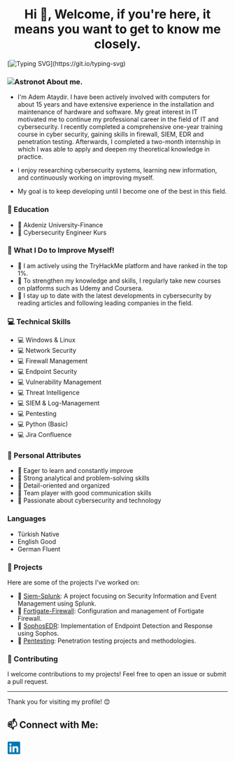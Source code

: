<h1 align="center">Hi 👋, Welcome, if you're here, it means you want to get to know me closely. </h1>

[![Typing SVG](https://readme-typing-svg.herokuapp.com?color=%2307F738&size=22&center=true&vCenter=true&lines=Hello+There!+;I'm+Adem+Ataydir...;I'm+Cybersecurity+Engineer!)](https://git.io/typing-svg)

### ![Astronot](https://user-images.githubusercontent.com/43827959/121675693-6a3d5980-cabc-11eb-9f39-fe7999c861f7.gif) About me.

- I'm Adem Ataydir. I have been actively involved with computers for about 15 years and have extensive experience in the installation and maintenance of hardware and software. My great interest in IT motivated me to continue my professional career in the field of IT and cybersecurity. I recently completed a comprehensive one-year training course in cyber security, gaining skills in firewall, SIEM, EDR and penetration testing. Afterwards, I completed a two-month internship in which I was able to apply and deepen my theoretical knowledge in practice.

- I enjoy researching cybersecurity systems, learning new information, and continuously working on improving myself.
- My goal is to keep developing until I become one of the best in this field.

### 📝 Education
- 📝 Akdeniz University-Finance 
- 📝 Cybersecurity Engineer Kurs

### 🔭 What I Do to Improve Myself!
- 🔭 I am actively using the TryHackMe platform and have ranked in the top 1%.
- 🔭 To strengthen my knowledge and skills, I regularly take new courses on platforms such as Udemy and Coursera.
- 🔭 I stay up to date with the latest developments in cybersecurity by reading articles and following leading companies in the field.

### :computer: Technical Skills

- :computer: Windows & Linux
- :computer: Network Security
- :computer: Firewall Management
- :computer: Endpoint Security
- :computer: Vulnerability Management
- :computer: Threat Intelligence
- :computer: SIEM & Log-Management
- :computer: Pentesting
- :computer: Python (Basic)
- :computer: Jira Confluence

### 🌱 Personal Attributes

- 🌱 Eager to learn and constantly improve
- 🌱 Strong analytical and problem-solving skills
- 🌱 Detail-oriented and organized
- 🌱 Team player with good communication skills
- 🌱 Passionate about cybersecurity and technology

### Languages
- Türkish   Native
- English   Good
- German    Fluent

### 💼 Projects

Here are some of the projects I've worked on:

- 🚀 [Siem-Splunk](https://github.com/ademataydir/Siem-Splunk): A project focusing on Security Information and Event Management using Splunk.
- 🚀 [Fortigate-Firewall](https://github.com/ademataydir/project2): Configuration and management of Fortigate Firewall.
- 🚀 [SophosEDR](https://github.com/ademataydir/project3): Implementation of Endpoint Detection and Response using Sophos.
- 🚀 [Pentesting](https://github.com/ademataydir/project3): Penetration testing projects and methodologies.

### 🤝 Contributing

I welcome contributions to my projects! Feel free to open an issue or submit a pull request.

---

Thank you for visiting my profile! 😊

<h2> 📫 Connect with Me:</h2>

<a href="https://www.linkedin.com/in/adem-ataydir-cyber-security-engineer"><img align="center" src="https://raw.githubusercontent.com/devicons/devicon/2ae2a900d2f041da66e950e4d48052658d850630/icons/linkedin/linkedin-original.svg" alt="Adem Ataydir LinkedIn" height="30" width="30" /></a>
